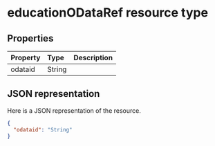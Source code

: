 # educationODataRef resource type




## Properties
| Property	   | Type	|Description|
|:---------------|:--------|:----------|
|odataid|String||

## JSON representation

Here is a JSON representation of the resource.

<!-- {
  "blockType": "resource",
  "optionalProperties": [

  ],
  "@odata.type": "microsoft.graph.educationODataRef"
}-->

```json
{
  "odataid": "String"
}

```

<!-- uuid: 8fcb5dbc-d5aa-4681-8e31-b001d5168d79
2015-10-25 14:57:30 UTC -->
<!-- {
  "type": "#page.annotation",
  "description": "educationODataRef resource",
  "keywords": "",
  "section": "documentation",
  "tocPath": ""
}-->